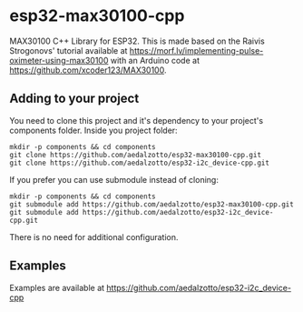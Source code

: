 # esp32-max30100-cpp

MAX30100 C++ Library for ESP32. This is made based on the Raivis Strogonovs' tutorial available at https://morf.lv/implementing-pulse-oximeter-using-max30100 with an Arduino code at https://github.com/xcoder123/MAX30100.

## Adding to your project

You need to clone this project and it's dependency to your project's components folder.
Inside you project folder:
```
mkdir -p components && cd components
git clone https://github.com/aedalzotto/esp32-max30100-cpp.git
git clone https://github.com/aedalzotto/esp32-i2c_device-cpp.git
```
If you prefer you can use submodule instead of cloning:
```
mkdir -p components && cd components
git submodule add https://github.com/aedalzotto/esp32-max30100-cpp.git
git submodule add https://github.com/aedalzotto/esp32-i2c_device-cpp.git
```

There is no need for additional configuration.

## Examples

Examples are available at https://github.com/aedalzotto/esp32-i2c_device-cpp
